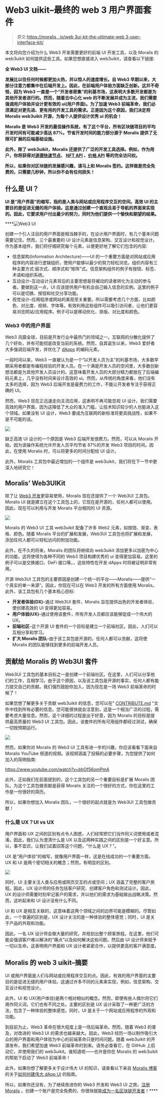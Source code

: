 # Web3 uikit–最终的 web 3 用户界面套件

> 原文:[https://moralis . io/web 3ui-kit-the-ultimate-web 3-user-interface-kit/](https://moralis.io/web3ui-kit-the-ultimate-web3-user-interface-kit/)

本文将向您介绍为什么 Web3 开发需要更好的前端 UI 开发工具，以及 Moralis 的 web3uikit 如何提供这些工具。如果您想直接进入 web3uikit，请查看以下链接:

**全 Web3 UI 文档——**[](https://github.com/web3ui/web3uikit)

****发展比以往任何时候都更加火热，并以惊人的速度增长。自 Web3 早期以来，大部分注意力都集中在后端开发上。因此，在前端用户体验方面缺乏创新。这并不奇怪，因为 Web3 一直是一个“开发者密集”的利基市场，这表明大多数开发都是为其他开发者进行的。然而，随着去中心化 web 的不断发展并成为主流，我们需要强调用户体验并设计更有效的 ui(用户界面)。为了加速 Web3 前端革命，我们必须满足对更先进、更有用的开发工具的需求。正是因为这个原因，我们决定将 Moralis web3uikit 开源，为每个人提供设计优秀 ui 的机会！****

****Moralis 是 Web3 开发的最佳操作系统，有了这个平台，所有区块链项目的平均开发时间有可能减少高达 87%。节省开发时间的能力部分源于 Moralis 提供了无限可扩展的后端基础设施。****

****此外，除了 web3uikit，Moralis 还提供了广泛的开发工具选择。例如，作为用户，你将获得对[道德快速节点](https://moralis.io/speedy-nodes/?utm_source=blog&utm_medium=post&utm_campaign=How%2520to%2520Build%2520Decentralized%2520Apps%2520%28dApps%29%2520Quickly%2520and%2520Easily)、 [NFT API](https://moralis.io/ultimate-nft-api-exploring-moralis-nft-api/) 、[价格 API](https://moralis.io/introducing-the-moralis-price-api/) 等的完全访问权。****

****所以，如果你对区块链的发展感兴趣，请马上和 Moralis 签约。这样做是完全免费的，只需要几秒钟，所以你不会有任何损失！****

## ****什么是 UI？****

****UI 是“用户界面”的缩写，指的是人类与网站或应用程序交互的空间。高效 UI 的主要目的是促进无缝的用户体验。这是通过创建一个直观且易于导航的界面来实现的。因此，它要求用户付出最少的努力，同时为他们提供一个愉快和期望的结果。****

****![Web3 UI](../Images/e305ca7ba5697098fbbe19bb35db8888.png)

创建一个引人注目的用户界面是相当棘手的，在设计用户界面时，有几个基本问题需要记住。然而，三个最重要的 UI 设计元素是信息架构、交互设计和视觉设计。作为基本组件，我们将仔细研究每个元素，以便更好地了解它们包含的内容:

*   信息架构(Information Architecture)——UI 的一个重要方面是对网站或应用程序的内容进行逻辑组织，使用户能够以最少的努力轻松浏览。组织内容有三种主要方式:层次式、顺序式和“矩阵”式。信息架构组件的例子有按钮、标签、术语和组织系统。
*   互动设计–互动设计元素背后的主要思想是将被动的读者转化为主动的参与者。要做到这一点，UI 应该提供用户有机会自己输入信息的实例。这里的例子可以是切换、按钮和社交分享功能。
*   视觉设计–应用程序或网站的美观至关重要。所以需要考虑几个方面，比如颜色、对比度、视频、字体等。有效利用这些组件可以吸引访问者，让他们更容易浏览网站/应用程序。例子可以是移动优化、排版、对比度和颜色。

### Web3 中的用户界面

Web3 风靡全球，目前是开发行业中最热门的领域之一。互联网的分散化提供了几个好处，并有可能彻底改变当前的系统。然而，自其诞生以来，Web3 爱好者大多强调后端开发，并优化了 [dApps](https://moralis.io/decentralized-applications-explained-what-are-dapps/) 的编码元素。

一段时间以来，Web3 一直被认为是一个“以开发人员为主”的利基市场，大多数早期采用者都是有编程经验的开发人员。在一个满是开发人员的空间里，大多数创新想法都是为其他开发人员设计的。这意味着开发人员的大部分精力都放在了后端编码元素上，几乎没有时间来设计高效的 ui。然而，从传统的角度来看，他们没有太多的选择，因为 Web3 后端开发是最费力的工作，不能让开发者专注于获得正确的 UI。

然而，Web3 现在正迅速走向主流应用，这表明不再可能忽视 UI 设计。我们需要高效的用户界面，因为这降低了大众的准入门槛，让技术知识较少的人也能进入这个领域。如果没有 UI 设计，Web3 要成为互联网的新标准将更具挑战性，如果不是不可能的话。

![](../Images/b48781519af16d962de57bbb062c33fe.png)

缺乏高效 UI 设计的一个原因是 Web3 后端开发很费力。然而，可以从 Moralis 开始，因为该操作系统允许开发人员平均节省 87%的开发 Web3 项目的时间。因此，在使用 Moralis 时，可以将更多的时间分配给 UI 设计。

此外，Moralis 工具包中最近增加的一个组件是 web3uikit，我们将在下一节中更深入地研究它！

## Moralis’ Web3UIKit

除了让 [Web3 开发](https://moralis.io/how-to-build-decentralized-apps-dapps-quickly-and-easily/)更容易使用，Moralis 现在还提供了一个 Web3UI 工具包。Moralis UI 就是建立在这个工具包上的，它现在是开源的，任何人都可以使用。因此，现在可以利用与开发 Moralis 平台相同的 UI 资源。

![](../Images/a10c510d422f69811f380f0df00edea2.png)

Moralis 的 Web3 UI 工具 web3uikit 配备了许多 Web2 元素，如按钮、渐变、表格、颜色。随着 Moralis 平台的扩展和发展，Web3UI 工具包也将扩展和发展，添加任何人都可以轻松访问的附加功能。

此外，在不久的将来，Moralis 的团队将继续向 web3uikit 添加更多以加密为中心的功能。这将使得为各种不同的 Web3 项目构建优秀的 ui 变得更加容易。这里的例子可以是交换接口、DeFi 接口等。，这些特性在开发 dApps 时将被证明非常有用。

开源 Web3UI 工具包的主要原因是创建一个统一的平台——Moralis——提供“一个真实的单一来源”。因此，你现在可以在 Web3 开发的所有方面使用 Moralis。此外，该工具包有几个基本核心目标:

*   **开发者体验(DX)**–通过 Web3UI 套件，Moralis 旨在提供出色的开发者体验，使创建高效的 UI 变得更加容易。
*   **用户体验(UX)**–通过使用该套件，所有开发人员都应该能够促成一个伟大的 UX。
*   **前端社区**–这个开源 UI 套件的一个目标是建立一个前端社区。因此，人们可以互相分享和学习。
*   **扩大 Moralis 团队**–由于该工具包是开源的，任何人都可以贡献，这将使 Moralis 的团队能够找到更多的前端开发人员。

## 贡献给 Moralis 的 Web3UI 套件

Web3UI 工具包的基本目标之一是创建一个前端社区。在这里，人们可以分享他们的工作，互相学习。由于这个原因，以及该工具包是开源的事实，任何人都有能力提交自己的贡献。我们强烈鼓励你加入，因为现在是一场 Web3 前端革命的时候了！

如果您想了解更多关于贡献 web3uikit 的信息，您可以在" [CONTRIBUTE.md](https://github.com/web3ui/web3uikit/blob/master/CONTRIBUTE.md) "文件中找到所有必要的信息。您可能很快就会注意到，这是一个相当广泛的过程，需要考虑大量信息。然而，这个详细的过程是出于好意，因为 Moralis 的目标是提供最高质量的 Web3 UI 工具包。因此，该套件的所有可用组件都经过测试，确保一切按预期运行。

![](../Images/c631f24e74a020ec17b32511a277819f.png)

然而，如果你对 Moralis 的 Web3 UI 工具有进一步的兴趣，你应该看看下面来自 Moralis YouTube 频道的视频。该视频涵盖了投稿的必要步骤，为您提供了如何加入的简明指南:

https://www.youtube.com/watch?v=bhOf56omPmA

此外，正如我们在前面提到的，这个工具包的另一个重要目标是扩展 Moralis 团队。为这个工具包做贡献是获得 Moralis 关注的一个很好的方式，你在这里的工作是一份很好的简历。

所以，如果你想加入 Moralis 团队，一个很好的起点就是为 Web3UI 工具包做贡献！

### 什么是 UX？UI vs UX

用户界面和 UX 之间的区别有点令人困惑，人们经常把它们当作同义词使用或者混淆。因此，我们认为澄清什么是 UX 以及这两种实践之间的区别是一个好主意。所以，事不宜迟，让我们试着回答这个问题，“什么是 UX？”。

UX 是“用户体验”的缩写，就像用户界面一样，这是在线成功的一个重要方面。UX 和 UI 是两个密切相关的概念；然而，有明显的区别。

![](../Images/1017174686fdaacab50ef00c4efae129.png)

同时，UI 主要关注人类与应用或网页交互的点或空间；UX 涵盖了完整的客户旅程。因此，UX 设计师的任务包括客户研究、创建客户角色和测试设计。因此，UX 的设计师需要时刻牢记客户的需求，并以他们的需求为基础做出战略决策。然而，这听起来和 UI 设计没有什么不同。

UI 和 UX 是相互关联的，这意味着这两个领域之间的边界可能是模糊的。尽管如此，一个普遍的区别是，UX 设计关注的是一种体验的整体感觉；同时，UI 是关于产品的外观和功能。

因此，一名 UX 设计师会做大量的研究，并规划出整个顾客旅程。在这里，他们可能会强调客户难以解决的“痛点”以及如何解决这些问题。然后由 UI 设计师来赋予一切以生命。这表明用户界面和 UX 设计者紧密合作，以提供更高的客户满意度。

## Moralis 的 web 3 uikit–摘要

UI 或用户界面是人们与网站或应用程序交互的点。因此，有效的用户界面的主要目的是促进无缝的用户体验。这通过许多不同的元素来实现，例如，信息架构、交互设计和视觉设计。

此外，UI 和 UX(用户体验)是两个相对相似的概念。然而，即使有些人偶尔将它们用作同义词，它们也有不同之处。主要的区别是 UX 设计采取了一种更广泛的方法，包含了一种体验的整体感觉。同时，UI 是关于一个网站或应用程序的外观和功能。

到目前为止，Web3 革命在很大程度上是一场后端革命。然而，随着 Web3 的普及，对改进的 Web3 UI 的需求也越来越大。因此，Web3 经历一场以制作吸引大众的用户界面和用户体验为中心的前端革命只是时间问题。随着 web3uikit 的开源发布，我们希望加速 Web3 前端革命的到来。请务必查看它，在 GitHub 上启动它，并使用我们的 web3uikit。谁知道呢——也许是你在 Moralis 的 web3uikit 的帮助下启动了 Web3 前端革命！

此外，如果你想了解更多关于设计伟大 UI 的知识，请查看以下来自 [Moralis 博客](https://moralis.io/blog/)的关于[如何创建伟大 dApp UI](https://moralis.io/web3-ui-how-to-create-a-great-dapp-ui/) 的指南。

所以，如果你还没有，为了继续改进你的 Web3 开发和 Web3 UI 之旅，[注册 Moralis](https://admin.moralis.io/register) 。创建一个账户是完全免费的，你很快就能[成为一名区块链开发者](https://moralis.io/how-to-become-a-blockchain-developer/)！****